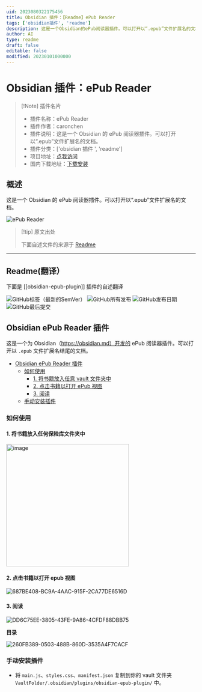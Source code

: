 ```yaml
---
uid: 2023080322175456
title: Obsidian 插件：【Readme】ePub Reader
tags: ['obsidian插件', 'readme']
description: 这是一个Obsidian的ePub阅读器插件。可以打开以“.epub”文件扩展名的文档。
author: AI
type: readme
draft: false
editable: false
modified: 20230101000000
---
```


# Obsidian 插件：ePub Reader

> [!Note] 插件名片
> - 插件名称：ePub Reader
> - 插件作者：caronchen
> - 插件说明：这是一个 Obsidian 的 ePub 阅读器插件。可以打开以“.epub”文件扩展名的文档。
> - 插件分类：['obsidian 插件 ', 'readme']
> - 项目地址：[点我访问](https://github.com/caronchen/obsidian-epub-plugin)
> - 国内下载地址：[下载安装](https://pkmer.cn/products/plugin/pluginMarket/?obsidian-epub-plugin)

## 概述

这是一个 Obsidian 的 ePub 阅读器插件。可以打开以“.epub”文件扩展名的文档。

![ePub Reader](https://cdn.pkmer.cn/covers/obsidian-epub-plugin.png!pkmer)

> [!tip] 原文出处
>
>下面自述文件的来源于 [Readme](https://ghproxy.net/https://raw.githubusercontent.com/caronchen/obsidian-epub-plugin/master/README.md)
>

---

## Readme(翻译）

下面是 [[obsidian-epub-plugin]] 插件的自述翻译

![GitHub标签（最新的SemVer）](https://img.shields.io/github/v/tag/caronchen/obsidian-epub-plugin) ![GitHub所有发布](https://img.shields.io/github/downloads/caronchen/obsidian-epub-plugin/total) ![GitHub发布日期](https://img.shields.io/github/release-date/caronchen/obsidian-epub-plugin) ![GitHub最后提交](https://img.shields.io/github/last-commit/caronchen/obsidian-epub-plugin)

## Obsidian ePub Reader 插件

这是一个为 Obsidian（<https://obsidian.md）开发的> ePub 阅读器插件。可以打开以 `.epub` 文件扩展名结尾的文档。

- [Obsidian ePub Reader 插件](#obsidian-epub-reader-插件)
  - [如何使用](#如何使用)
    - [1. 将书籍放入任意 vault 文件夹中](#1-将书籍放入任意-vault-文件夹中)
    - [2. 点击书籍以打开 ePub 视图](#2-点击书籍以打开-epub-视图)
    - [3. 阅读](#3-阅读)
  - [手动安装插件](#手动安装插件)

### 如何使用

#### 1. 将书籍放入任何保险库文件夹中

<img width="326" alt="image" src="https://user-images.githubusercontent.com/150803/166110556-32f43b3c-fb54-4767-a8e1-005740359ade.png">

#### 2. 点击书籍以打开 epub 视图

![687BE408-BC9A-4AAC-915F-2CA77DE6516D](https://user-images.githubusercontent.com/150803/166110865-bcf2bade-f88b-40b9-855d-cffbd115132d.png)

#### 3. 阅读

![DD6C75EE-3805-43FE-9A86-4CFDF88DBB75](https://user-images.githubusercontent.com/150803/166111153-637ed20c-c49d-4c75-90b8-14ebf4e30172.png)

**目录**

![260FB389-0503-488B-860D-3535A4F7CACF](https://user-images.githubusercontent.com/150803/166111158-cde58136-8a8a-4d93-96bf-14b7d3f80ab2.png)

### 手动安装插件

- 将 `main.js`、`styles.css`、`manifest.json` 复制到你的 vault 文件夹 `VaultFolder/.obsidian/plugins/obsidian-epub-plugin/` 中。



